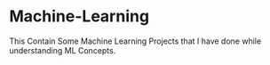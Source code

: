 # Machine-Learning
This Contain Some Machine Learning Projects that I have done while understanding ML Concepts.
